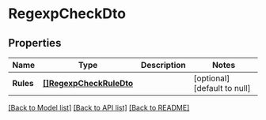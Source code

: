# RegexpCheckDto

## Properties
Name | Type | Description | Notes
------------ | ------------- | ------------- | -------------
**Rules** | [**[]RegexpCheckRuleDto**](RegexpCheckRuleDto.md) |  | [optional] [default to null]

[[Back to Model list]](../README.md#documentation-for-models) [[Back to API list]](../README.md#documentation-for-api-endpoints) [[Back to README]](../README.md)


